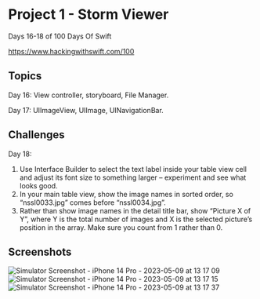 # Project 1 - Storm Viewer

Days 16-18 of 100 Days Of Swift

https://www.hackingwithswift.com/100

## Topics

Day 16: View controller, storyboard, File Manager.

Day 17: UIImageView, UIImage, UINavigationBar.

## Challenges

Day 18:

1. Use Interface Builder to select the text label inside your table view cell and adjust its font size to something larger – experiment and see what looks good.
2. In your main table view, show the image names in sorted order, so “nssl0033.jpg” comes before “nssl0034.jpg”.
3. Rather than show image names in the detail title bar, show “Picture X of Y”, where Y is the total number of images and X is the selected picture’s position in the array. Make sure you count from 1 rather than 0.

## Screenshots

![Simulator Screenshot - iPhone 14 Pro - 2023-05-09 at 13 17 09](https://github.com/vogtmano/Project-1/assets/92689831/1cfbd659-2d3d-40d1-8347-5994fec772e6)
![Simulator Screenshot - iPhone 14 Pro - 2023-05-09 at 13 17 15](https://github.com/vogtmano/Project-1/assets/92689831/78efd7a5-bcd0-4827-966a-2aa3d9ecf67e)
![Simulator Screenshot - iPhone 14 Pro - 2023-05-09 at 13 17 37](https://github.com/vogtmano/Project-1/assets/92689831/bf7538d0-2183-40af-b557-254625f4b081)

